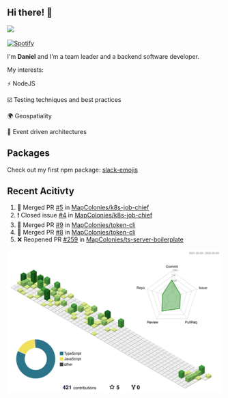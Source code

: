 ## Hi there! 👋

<p>
  <img src="https://github-readme-stats.vercel.app/api?username=syncush&theme=tokyonight">
</p>

[![Spotify](https://novatorem-rust.vercel.app/api/spotify)](https://open.spotify.com/user/syncush)

I'm **Daniel** and I'm a team leader and a backend software developer.

My interests:

⚡ NodeJS

☑️ Testing techniques and best practices

🌍 Geospatiality

🧠 Event driven architectures

## Packages
Check out my first npm package: [slack-emojis](https://www.npmjs.com/package/slack-emojis)

## Recent Acitivty
<!--START_SECTION:activity-->
1. 🎉 Merged PR [#5](https://github.com/MapColonies/k8s-job-chief/pull/5) in [MapColonies/k8s-job-chief](https://github.com/MapColonies/k8s-job-chief)
2. ❗️ Closed issue [#4](https://github.com/MapColonies/k8s-job-chief/issues/4) in [MapColonies/k8s-job-chief](https://github.com/MapColonies/k8s-job-chief)
3. 🎉 Merged PR [#9](https://github.com/MapColonies/token-cli/pull/9) in [MapColonies/token-cli](https://github.com/MapColonies/token-cli)
4. 🎉 Merged PR [#8](https://github.com/MapColonies/token-cli/pull/8) in [MapColonies/token-cli](https://github.com/MapColonies/token-cli)
5. ❌ Reopened PR [#259](https://github.com/MapColonies/ts-server-boilerplate/pull/259) in [MapColonies/ts-server-boilerplate](https://github.com/MapColonies/ts-server-boilerplate)
<!--END_SECTION:activity-->

![contrib](./profile-3d-contrib/profile-green-animate.svg)
